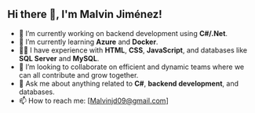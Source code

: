 ## Hi there 👋, I'm Malvin Jiménez!

- 🔭 I’m currently working on backend development using **C#/.Net**.
- 🌱 I’m currently learning **Azure** and **Docker**.
- 👨‍💻 I have experience with **HTML**, **CSS**, **JavaScript**, and databases like **SQL Server** and **MySQL**.
- 👯 I’m looking to collaborate on efficient and dynamic teams where we can all contribute and grow together.
- 💬 Ask me about anything related to **C#**, **backend development**, and databases.
- 📫 How to reach me: [Malvinjd09@gmail.com]

